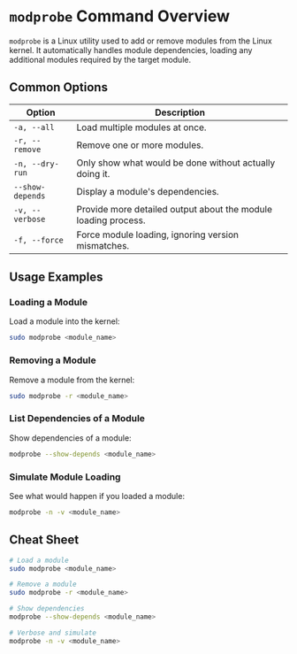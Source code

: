 # `modprobe` Command Overview

`modprobe` is a Linux utility used to add or remove modules from the Linux kernel. It automatically handles module dependencies, loading any additional modules required by the target module.

## Common Options

| Option        | Description                                                                 |
|---------------|-----------------------------------------------------------------------------|
| `-a, --all`   | Load multiple modules at once.                                              |
| `-r, --remove`| Remove one or more modules.                                                 |
| `-n, --dry-run`| Only show what would be done without actually doing it.                    |
| `--show-depends` | Display a module's dependencies.                                            |
| `-v, --verbose`| Provide more detailed output about the module loading process.             |
| `-f, --force` | Force module loading, ignoring version mismatches.                          |

## Usage Examples

### Loading a Module

Load a module into the kernel:

```bash
sudo modprobe <module_name>
```

### Removing a Module

Remove a module from the kernel:

```bash
sudo modprobe -r <module_name>
```

### List Dependencies of a Module

Show dependencies of a module:

```bash
modprobe --show-depends <module_name>
```

### Simulate Module Loading

See what would happen if you loaded a module:

```bash
modprobe -n -v <module_name>
```

## Cheat Sheet

```bash
# Load a module
sudo modprobe <module_name>

# Remove a module
sudo modprobe -r <module_name>

# Show dependencies
modprobe --show-depends <module_name>

# Verbose and simulate
modprobe -n -v <module_name>
```
